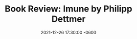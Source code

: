 ---
layout:     post
title:      "Book Review: Imune by Philipp Dettmer"
date:       2021-12-26 17:30:00 -0600
category:   book-reviews
---